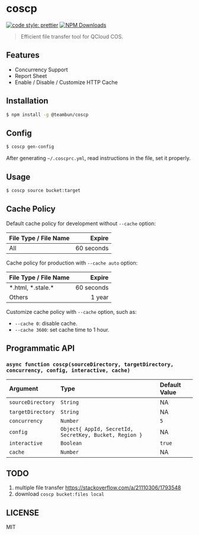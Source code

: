 # coscp

[![code style: prettier](https://img.shields.io/badge/code_style-prettier-ff69b4.svg)](https://github.com/prettier/prettier)
[![NPM Downloads](https://img.shields.io/npm/dm/@teambun/coscp.svg)](https://www.npmjs.com/package/@teambun/coscp)

> Efficient file transfer tool for QCloud COS.

## Features

- Concurrency Support
- Report Sheet
- Enable / Disable / Customize HTTP Cache

## Installation

```sh
$ npm install -g @teambun/coscp
```

## Config

```sh
$ coscp gen-config
```

After generating `~/.coscprc.yml`, read instructions in the file, set it properly.

## Usage

```sh
$ coscp source bucket:target
```

## Cache Policy

Default cache policy for development without `--cache` option:

| File Type / File Name |     Expire |
| :-------------------- | ---------: |
| All                   | 60 seconds |

Cache policy for production with `--cache auto` option:

| File Type / File Name |     Expire |
| :-------------------- | ---------: |
| \*.html, \*.stale.\*  | 60 seconds |
| Others                |     1 year |

Customize cache policy with `--cache` option, such as:

- `--cache 0`: disable cache.
- `--cache 3600`: set cache time to 1 hour.

## Programmatic API

### `async function coscp(sourceDirectory, targetDirectory, concurrency, config, interactive, cache)`

| Argument          | Type                                                   | Default Value |
| :---------------- | :----------------------------------------------------- | :------------ |
| `sourceDirectory` | `String`                                               | NA            |
| `targetDirectory` | `String`                                               | NA            |
| `concurrency`     | `Number`                                               | `5`           |
| `config`          | `Object{ AppId, SecretId, SecretKey, Bucket, Region }` | NA            |
| `interactive`     | `Boolean`                                              | `true`        |
| `cache`           | `Number`                                               | NA            |

## TODO

1.  multiple file transfer
    https://stackoverflow.com/a/21110306/1793548
2.  download `coscp bucket:files local`

## LICENSE

MIT
